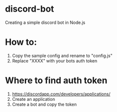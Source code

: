 # discord-bot
Creating a simple discord bot in Node.js

# How to:
1. Copy the sample config and rename to "config.js"
2. Replace "XXXX" with your bots auth token

# Where to find auth token
1. https://discordapp.com/developers/applications/
2. Create an application
3. Create a bot and copy the token
